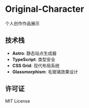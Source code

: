 # Original-Character

个人创作作品展示

## 技术栈

- **Astro**: 静态站点生成器
- **TypeScript**: 类型安全
- **CSS Grid**: 现代布局系统
- **Glassmorphism**: 毛玻璃效果设计

## 许可证

MIT License